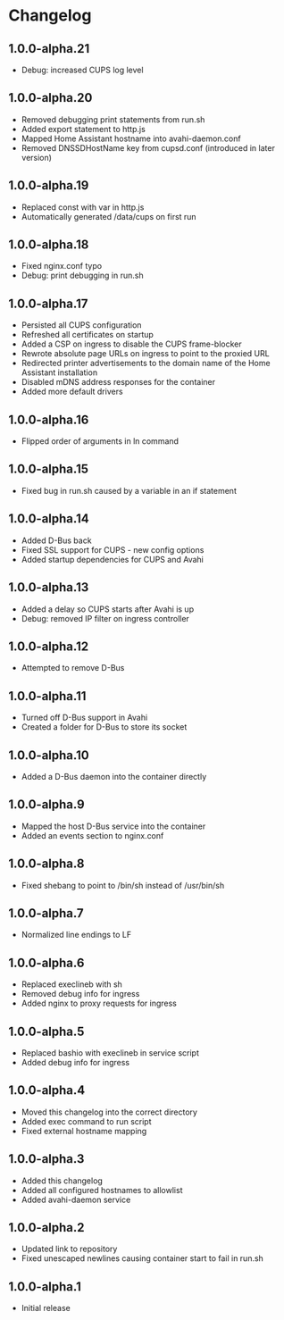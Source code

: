 # Changelog

## 1.0.0-alpha.21

- Debug: increased CUPS log level

## 1.0.0-alpha.20

- Removed debugging print statements from run.sh
- Added export statement to http.js
- Mapped Home Assistant hostname into avahi-daemon.conf
- Removed DNSSDHostName key from cupsd.conf (introduced in later version)

## 1.0.0-alpha.19

- Replaced const with var in http.js
- Automatically generated /data/cups on first run

## 1.0.0-alpha.18

- Fixed nginx.conf typo
- Debug: print debugging in run.sh

## 1.0.0-alpha.17

- Persisted all CUPS configuration
- Refreshed all certificates on startup
- Added a CSP on ingress to disable the CUPS frame-blocker
- Rewrote absolute page URLs on ingress to point to the proxied URL
- Redirected printer advertisements to the domain name of the Home Assistant installation
- Disabled mDNS address responses for the container
- Added more default drivers

## 1.0.0-alpha.16

- Flipped order of arguments in ln command

## 1.0.0-alpha.15

- Fixed bug in run.sh caused by a variable in an if statement

## 1.0.0-alpha.14

- Added D-Bus back
- Fixed SSL support for CUPS - new config options
- Added startup dependencies for CUPS and Avahi

## 1.0.0-alpha.13

- Added a delay so CUPS starts after Avahi is up
- Debug: removed IP filter on ingress controller

## 1.0.0-alpha.12

- Attempted to remove D-Bus

## 1.0.0-alpha.11

- Turned off D-Bus support in Avahi
- Created a folder for D-Bus to store its socket

## 1.0.0-alpha.10

- Added a D-Bus daemon into the container directly

## 1.0.0-alpha.9

- Mapped the host D-Bus service into the container
- Added an events section to nginx.conf

## 1.0.0-alpha.8

- Fixed shebang to point to /bin/sh instead of /usr/bin/sh

## 1.0.0-alpha.7

- Normalized line endings to LF

## 1.0.0-alpha.6

- Replaced execlineb with sh
- Removed debug info for ingress
- Added nginx to proxy requests for ingress

## 1.0.0-alpha.5

- Replaced bashio with execlineb in service script
- Added debug info for ingress

## 1.0.0-alpha.4

- Moved this changelog into the correct directory
- Added exec command to run script
- Fixed external hostname mapping

## 1.0.0-alpha.3

- Added this changelog
- Added all configured hostnames to allowlist
- Added avahi-daemon service

## 1.0.0-alpha.2

- Updated link to repository
- Fixed unescaped newlines causing container start to fail in run.sh

## 1.0.0-alpha.1

- Initial release